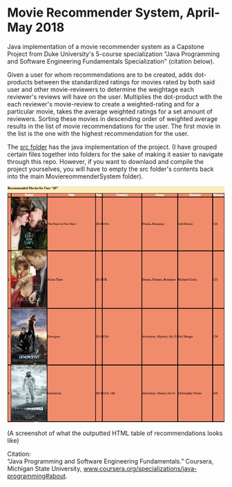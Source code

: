 # Movie Recommender System, April-May 2018 
Java implementation of a movie recommender system as a Capstone Project from Duke University's 5-course specialization "Java Programming and Software Engineering Fundamentals Specialization" (citation below).  

Given a user for whom recommendations are to be created, adds dot-products between the standardized ratings for movies rated by both said user and other movie-reviewers to determine the weightage each reviewer's reviews will have on the user. 
Multiplies the dot-product with the each reviewer's movie-review to create a weighted-rating and for a particular movie, takes the average weighted ratings for a set amount of reviewers. Sorting these movies in descending order of weighted average results in the list of movie recommendations for the user.
The first movie in the list is the one with the highest recommendation for the user.

The [src folder](src) has the java implementation of the project. (I have grouped certain files together into folders for the sake of making it easier to navigate through this repo. However, if you want to downlaod and compile the project yourselves, you will have to empty the src folder's contents back into the main MoviereommenderSystem folder).

![alt text](Recommendations.png "Screenshot")

(A screenshot of what the outputted HTML table of recommendations looks like)

Citation:<br />
“Java Programming and Software Engineering Fundamentals.” Coursera, Michigan State University, www.coursera.org/specializations/java-programming#about.
